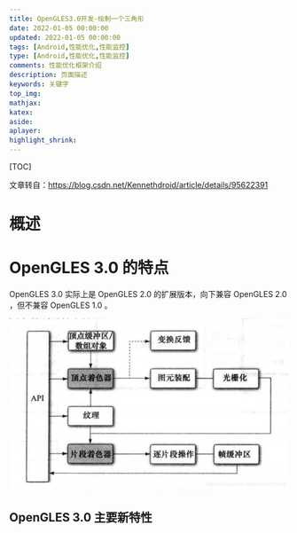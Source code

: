```yaml
---
title: OpenGLES3.0开发-绘制一个三角形
date: 2022-01-05 00:00:00
updated: 2022-01-05 00:00:00
tags: [Android,性能优化,性能监控]
type: [Android,性能优化,性能监控]
comments: 性能优化框架介绍
description: 页面描述
keywords: 关键字
top_img:
mathjax:
katex:
aside:
aplayer:
highlight_shrink:
---
```




[TOC]

文章转自：https://blog.csdn.net/Kennethdroid/article/details/95622391



# 概述





# OpenGLES 3.0 的特点

OpenGLES 3.0 实际上是 OpenGLES 2.0 的扩展版本，向下兼容 OpenGLES 2.0 ，但不兼容 OpenGLES 1.0 。

![OpenGLES 3.0 图形管线.png](images/watermark,type_ZmFuZ3poZW5naGVpdGk,shadow_10,text_aHR0cHM6Ly9ibG9nLmNzZG4ubmV0L0tlbm5ldGhkcm9pZA==,size_16,color_FFFFFF,t_70.png)

## OpenGLES 3.0 主要新特性

























